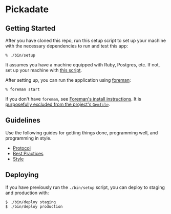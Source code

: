 # Pickadate

## Getting Started

After you have cloned this repo, run this setup script to set up your machine
with the necessary dependencies to run and test this app:

    % ./bin/setup

It assumes you have a machine equipped with Ruby, Postgres, etc. If not, set up
your machine with [this script].

[this script]: https://github.com/thoughtbot/laptop

After setting up, you can run the application using [foreman]:

    % foreman start

If you don't have `foreman`, see [Foreman's install instructions][foreman]. It
is [purposefully excluded from the project's `Gemfile`][exclude].

[foreman]: https://github.com/ddollar/foreman
[exclude]: https://github.com/ddollar/foreman/pull/437#issuecomment-41110407

## Guidelines

Use the following guides for getting things done, programming well, and
programming in style.

* [Protocol](http://github.com/thoughtbot/guides/blob/master/protocol)
* [Best Practices](http://github.com/thoughtbot/guides/blob/master/best-practices)
* [Style](http://github.com/thoughtbot/guides/blob/master/style)

## Deploying

If you have previously run the `./bin/setup` script,
you can deploy to staging and production with:

    $ ./bin/deploy staging
    $ ./bin/deploy production
